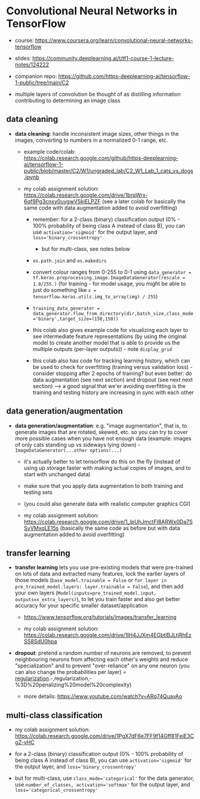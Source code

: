 # Convolutional Neural Networks in TensorFlow

- course: https://www.coursera.org/learn/convolutional-neural-networks-tensorflow

- slides: https://community.deeplearning.ai/t/tf1-course-1-lecture-notes/124222

- companion repo: https://github.com/https-deeplearning-ai/tensorflow-1-public/tree/main/C2

- multiple layers of convolution be thought of as distilling information contributing to determining an image class

## data cleaning

- **data cleaning**: handle inconsistent image sizes, other things in the images, converting to numbers in a normalized 0-1 range, etc.

  - example code/colab: https://colab.research.google.com/github/https-deeplearning-ai/tensorflow-1-public/blob/master/C2/W1/ungraded_lab/C2_W1_Lab_1_cats_vs_dogs.ipynb

  - my colab assignment solution: https://colab.research.google.com/drive/1brqWrx-6qf9Pg3cnxy0uygwV5kjELPZF (see a later colab for basically the same code with data augmentation added to avoid overfitting)

    - remember: for a 2-class (binary) classification output (0% - 100% probability of being class A instead of class B), you can use `activation='sigmoid'` for the output layer, and `loss='binary_crossentropy'`

      - but for multi-class, see notes below

    - `os.path.join` and `os.makedirs`

    - convert colour ranges from 0-255 to 0-1 using `data_generator = tf.keras.preprocessing.image.ImageDataGenerator(rescale = 1.0/255.)` (for training - for model usage, you might be able to just do something like `x = tensorflow.keras.utils.img_to_array(img) / 255`)

    - `training_data_generator = data_generator.flow_from_directory(dir,batch_size,class_mode='binary',target_size=(150,150))`

    - this colab also gives example code for visualizing each layer to see intermediate feature representations (by using the original model to create another model that is able to provide us the multiple outputs (per-layer outputs)) - note `display_grid`

    - this colab also has code for tracking learning history, which can be used to check for overfitting (training versus validation loss) - consider stopping after 2 epochs of training? but even better: do data augmentation (see next section) and dropout (see next next section) --> a good signal that we'er avoiding overfitting is the training and testing history are increasing in sync with each other

## data generation/augmentation

- **data generation/augmentation**: e.g. "image augmentation", that is, to generate images that are rotated, skewed, etc. so you can try to cover more possible cases when you have not enough data (example: images of only cats standing up vs sideways lying down) - `ImageDataGenerator(...other options!...)`

  - it's actually better to let tensorflow do this on the fly (instead of using up storage faster with making actual copies of images, and to start with unchanged data)

  - make sure that you apply data augmentation to both training and testing sets

  - (you could also generate data with realistic computer graphics CGI)

  - my colab assignment solution: https://colab.research.google.com/drive/1_lpUhJmctFI8ARWx0Da7SSyVMxqLE15s (basically the same code as before but with data augmentation added to avoid overfitting)

## transfer learning

- **transfer learning** lets you use pre-existing models that were pre-trained on lots of data and extracted many features, lock the earlier layers of those models (`base_model.trainable = False` or `for layer in pre_trained_model.layers: layer.trainable = False`), and then add your own layers (`Model(inputs=pre_trained_model.input, outputs=x_extra_layers)`), to let you train faster and also get better accuracy for your specific smaller dataset/application

  - https://www.tensorflow.org/tutorials/images/transfer_learning

  - my colab assignment solution: https://colab.research.google.com/drive/1IH4JJXm4EGbtlBJLtjRhEzSS8SdU0hpa

- **dropout**: pretend a random number of neurons are removed, to prevent neighbouring neurons from affecting each other's weights and reduce "specialization" and to prevent "over-reliance" on any one neuron (you can also change the probabilities per layer) = [regularization](https://github.com/hchiam/machineLearning/blob/master/more_notes/googleMLCrashCourse.md#:~:text=the%20output%20once).-,regularization,-%3D%20penalizing%20model%20complexity)

  - more details: https://www.youtube.com/watch?v=ARq74QuavAo

## multi-class classification

- my colab assignment solution: https://colab.research.google.com/drive/1PgX7dF6e7FF9f14Gff81FeiE3CgZ-vHC

- for a 2-class (binary) classification output (0% - 100% probability of being class A instead of class B), you can use `activation='sigmoid'` for the output layer, and `loss='binary_crossentropy'`

- but for multi-class, use `class_mode='categorical'` for the data generator, use `number_of_classes, activation='softmax'` for the output layer, and `loss='categorical_crossentropy'`

